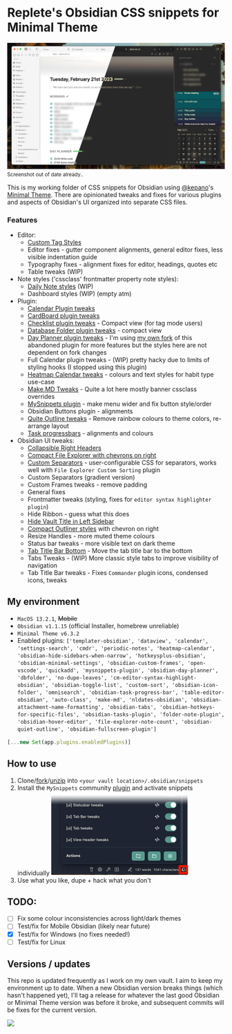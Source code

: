 # Replete's Obsidian CSS snippets for Minimal Theme

![Screenshot](_screenshot.png)
<small>Screenshot out of date already..</small>

This is my working folder of CSS snippets for Obsidian using [@kepano](https://github.com/kepan)'s [Minimal Theme](https://github.com/kepano/obsidian-minimal). There are opinionated tweaks and fixes for various plugins and aspects of Obsidian's UI organized into separate CSS files.

### Features
- Editor:
    - [Custom Tag Styles](https://i.imgur.com/Zc9DLFa.png)
    - Editor fixes - gutter component alignments, general editor fixes, less visible indentation guide
    - Typography fixes - alignment fixes for editor, headings, quotes etc
    - Table tweaks (WIP)
- Note styles ('cssclass' frontmatter property note styles):
    - [Daily Note styles](https://i.imgur.com/R28YXn9.png) (WIP)
    - Dashboard styles (WIP) (empty atm)
- Plugin:
    - [Calendar Plugin tweaks](https://i.imgur.com/1Jrvkbl.png)
    - [CardBoard plugin tweaks](https://i.imgur.com/yp7Hxvb.png)
    - [Checklist plugin tweaks](https://i.imgur.com/51Lvbbh.png) - Compact view (for tag mode users)
    - [Database Folder plugin tweaks](https://i.imgur.com/G4TfL3w.png) - compact view
    - [Day Planner plugin tweaks](https://i.imgur.com/xFdbIwe.gif) - I'm using [my own fork](https://github.com/replete/obsidian-day-planner) of this abandoned plugin for more features but the styles here are not dependent on fork changes
    - Full Calendar plugin tweaks - (WIP) pretty hacky due to limits of styling hooks (I stopped using this plugin)
    - [Heatmap Calendar tweaks](https://i.imgur.com/ndvRLIC.png) - colours and text styles for habit type use-case
    - [Make.MD Tweaks](https://i.imgur.com/bn5bfMS.gif) - Quite a lot here mostly banner cssclass overrides
    - [MySnippets plugin](https://i.imgur.com/5E0LyO0.png) - make menu wider and fix button style/order
    - Obsidian Buttons plugin - alignments
    - [Quite Outline tweaks](https://i.imgur.com/XJHUfMk.png) - Remove rainbow colours to theme colors, re-arrange layout
    - [Task progressbars](https://i.imgur.com/eCGkkVD.png) - alignments and colours
- Obsidian UI tweaks:
    - [Collapsible Right Headers](https://i.imgur.com/xFdbIwe.gif)
    - [Compact File Explorer with chevrons on right](https://i.imgur.com/9Kizq2q.png)
    - [Custom Separators](https://i.imgur.com/9Kizq2q.png) - user-configurable CSS for separators, works well with `File Explorer Custom Sorting` plugin
    - Custom Separators (gradient version)
    - Custom Frames tweaks - remove padding
    - General fixes
    - Frontmatter tweaks (styling, fixes for `editor syntax highlighter plugin`)
    - Hide Ribbon - guess what this does
    - [Hide Vault Title in Left Sidebar](https://i.imgur.com/LU98mhD.png)
    - [Compact Outliner styles](https://i.imgur.com/RgTxA7s.png) with chevron on right
    - Resize Handles - more muted theme colours
    - Status bar tweaks - more visible text on dark theme 
    - [Tab Title Bar Bottom](https://i.imgur.com/AfpZ58u.png) - Move the tab title bar to the bottom
    - Tabs Tweaks - (WIP) More classic style tabs to improve visibility of navigation
    - Tab Title Bar tweaks - Fixes `Commander` plugin icons, condensed icons, tweaks

## My environment


- `MacOS 13.2.1`, ~~Mobile~~ 
- `Obsidian v1.1.15` (official Installer, homebrew unreliable)
- `Minimal Theme v6.3.2`
- Enabled plugins: `['templater-obsidian', 'dataview', 'calendar', 'settings-search', 'cmdr', 'periodic-notes', 'heatmap-calendar', 'obsidian-hide-sidebars-when-narrow', 'hotkeysplus-obsidian', 'obsidian-minimal-settings', 'obsidian-custom-frames', 'open-vscode', 'quickadd', 'mysnippets-plugin', 'obsidian-day-planner', 'dbfolder', 'no-dupe-leaves', 'cm-editor-syntax-highlight-obsidian', 'obsidian-toggle-list', 'custom-sort', 'obsidian-icon-folder', 'omnisearch', 'obsidian-task-progress-bar', 'table-editor-obsidian', 'auto-class', 'make-md', 'nldates-obsidian', 'obsidian-attachment-name-formatting', 'obsidian-tabs', 'obsidian-hotkeys-for-specific-files', 'obsidian-tasks-plugin', 'folder-note-plugin', 'obsidian-hover-editor', 'file-explorer-note-count', 'obsidian-quiet-outline', 'obsidian-fullscreen-plugin']`
```js
[...new Set(app.plugins.enabledPlugins)]
```

## How to use

1. Clone/[fork](https://github.com/replete/obsidian-minimal-theme-css-snippets/fork)/[unzip](https://github.com/replete/obsidian-minimal-theme-css-snippets/archive/refs/heads/main.zip) into `<your vault location>/.obsidian/snippets` 
2. Install the `MySnippets` community [plugin](https://github.com/chetachiezikeuzor/MySnippets-Plugin) and activate snippets individually
![MySnippets plugin screenshot](_mysnippets-screenshot.png)
3. Use what you like, dupe + hack what you don't

## TODO:
- [ ] Fix some colour inconsistencies across light/dark themes
- [ ] Test/fix for Mobile Obsidian (likely near future)
- [x] Test/fix for Windows (no fixes needed!)
- [ ] Test/fix for Linux

## Versions / updates

This repo is updated frequently as I work on my own vault. I aim to keep my environment up to date. When a new Obsidian version breaks things (which hasn't happened yet), I'll tag a release for whatever the last good Obsidian or Minimal Theme version was before it broke, and subsequent commits will be fixes for the current version.

<a href="https://www.buymeacoffee.com/replete"><img src="https://img.buymeacoffee.com/button-api/?text=Buy me a coffee&emoji=&slug=replete&button_colour=6a8695&font_colour=ffffff&font_family=Poppins&outline_colour=000000&coffee_colour=FFDD00"></a>